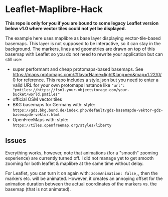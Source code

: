 # Leaflet-Maplibre-Hack

**This repo is only for you if you are bound to some legacy Leaflet version below v1.0 where vector tiles could not yet be displayed.**

The example here uses maplibre as base layer displaying vector-tile-based basemaps. This layer is not supposed to be interactive, so it can stay in the background. The markers, lines and geometries are drawn on top of this basemap with Leaflet so you do not need to rewrite your application but can still use:

- super performant and cheap protomaps-based basemaps. See https://maps.protomaps.com/#flavorName=light&lang=en&map=1.22/0/0 for reference. This repo includes a style.json but you need to enter a valid URL for your own protomaps instance like `"url": "pmtiles://https://fsn1.your-objectstorage.com/your-bucket/world.pmtiles"`
- official OSM vector tiles
- BKG basemaps for Germany with: style: `https://gdz.bkg.bund.de/index.php/default/gdz-basemapde-vektor-gdz-basemapde-vektor.html`
- OpenFreeMaps with: style: `https://tiles.openfreemap.org/styles/liberty`

## Issues 

Everything works, however, note that animations (for a "smooth" zooming experience) are currently turned off. I did not manage yet to get smooth zooming for both leaflet & maplibre at the same time without delay. 

For Leaflet, you can turn it on again with: `zoomAnimation: false,`, then the markers etc. will be animated. However, it creates an annoying offset for the animation duration between the actual coordinates of the markers vs. the basemap (that is not animated). 


